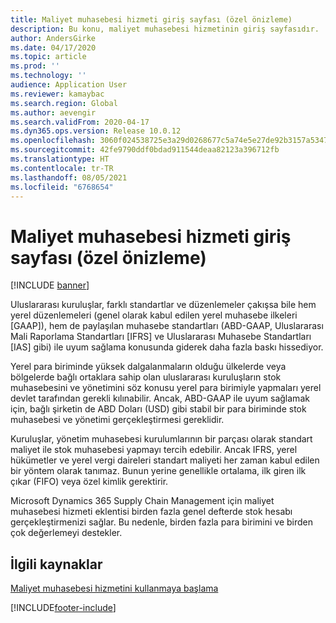 ```yaml
---
title: Maliyet muhasebesi hizmeti giriş sayfası (özel önizleme)
description: Bu konu, maliyet muhasebesi hizmetinin giriş sayfasıdır.
author: AndersGirke
ms.date: 04/17/2020
ms.topic: article
ms.prod: ''
ms.technology: ''
audience: Application User
ms.reviewer: kamaybac
ms.search.region: Global
ms.author: aevengir
ms.search.validFrom: 2020-04-17
ms.dyn365.ops.version: Release 10.0.12
ms.openlocfilehash: 3060f024538725e3a29d0268677c5a74e5e27de92b3157a534763a1d533512f5
ms.sourcegitcommit: 42fe9790ddf0bdad911544deaa82123a396712fb
ms.translationtype: HT
ms.contentlocale: tr-TR
ms.lasthandoff: 08/05/2021
ms.locfileid: "6768654"
---
```

# <a name="cost-accounting-service-home-page-private-preview"></a>Maliyet muhasebesi hizmeti giriş sayfası (özel önizleme)

[!INCLUDE [banner](../includes/banner.md)]

Uluslararası kuruluşlar, farklı standartlar ve düzenlemeler çakışsa bile hem yerel düzenlemeleri (genel olarak kabul edilen yerel muhasebe ilkeleri \[GAAP\]), hem de paylaşılan muhasebe standartları (ABD-GAAP, Uluslararası Mali Raporlama Standartları \[IFRS\] ve Uluslararası Muhasebe Standartları \[IAS\] gibi) ile uyum sağlama konusunda giderek daha fazla baskı hissediyor.

Yerel para biriminde yüksek dalgalanmaların olduğu ülkelerde veya bölgelerde bağlı ortaklara sahip olan uluslararası kuruluşların stok muhasebesini ve yönetimini söz konusu yerel para birimiyle yapmaları yerel devlet tarafından gerekli kılınabilir. Ancak, ABD-GAAP ile uyum sağlamak için, bağlı şirketin de ABD Doları (USD) gibi stabil bir para biriminde stok muhasebesi ve yönetimi gerçekleştirmesi gereklidir.

Kuruluşlar, yönetim muhasebesi kurulumlarının bir parçası olarak standart maliyet ile stok muhasebesi yapmayı tercih edebilir. Ancak IFRS, yerel hükümetler ve yerel vergi daireleri standart maliyeti her zaman kabul edilen bir yöntem olarak tanımaz. Bunun yerine genellikle ortalama, ilk giren ilk çıkar (FIFO) veya özel kimlik gerektirir.

Microsoft Dynamics 365 Supply Chain Management için maliyet muhasebesi hizmeti eklentisi birden fazla genel defterde stok hesabı gerçekleştirmenizi sağlar. Bu nedenle, birden fazla para birimini ve birden çok değerlemeyi destekler.

## <a name="related-resources"></a>İlgili kaynaklar

[Maliyet muhasebesi hizmetini kullanmaya başlama](cost-accounting-service-get-started.md)


[!INCLUDE[footer-include](../../includes/footer-banner.md)]